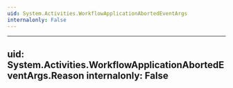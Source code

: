 ```yaml
---
uid: System.Activities.WorkflowApplicationAbortedEventArgs
internalonly: False
---
```


---
uid: System.Activities.WorkflowApplicationAbortedEventArgs.Reason
internalonly: False
---
